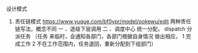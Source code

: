 设计模式
1. 责任链模式 https://www.yuque.com/bf0ypr/model/ookewu/edit
两种责任链写法，概念不同 
一 、逐级下层调用
二 、调度中心 统一分配， dispatch 分派任务
    （任务 来临时，会通知各部门，各部门根据自身情况 做出相应，
     1 完成工作 2 不在工作范围内，任务退回，重新分配到下组部门）